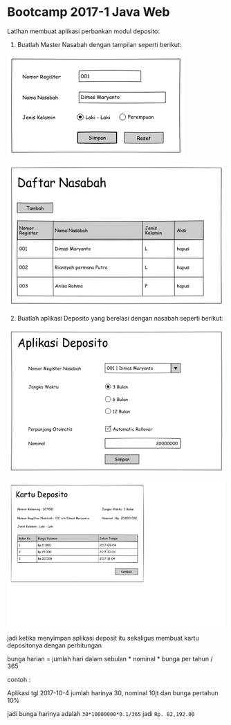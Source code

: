# Bootcamp 2017-1 Java Web

Latihan membuat aplikasi perbankan modul deposito:

1. Buatlah Master Nasabah dengan tampilan seperti berikut:

![Tambah Nasabah](images/tambahnasabah.png)

![List Nasabah](images/listnasabah.png)

2. Buatlah aplikasi Deposito yang berelasi dengan nasabah seperti berikut:

![Tambah Deposito](images/tambahdeposito.png)

![List Deposito](images/kartudeposito.png)

jadi ketika menyimpan aplikasi deposit itu sekaligus membuat kartu depositonya dengan perhitungan

bunga harian = jumlah hari dalam sebulan * nominal * bunga per tahun / 365

contoh : 

Aplikasi tgl 2017-10-4 jumlah harinya 30, nominal 10jt dan bunga pertahun 10%

jadi bunga harinya adalah `30*10000000*0.1/365` jadi `Rp. 82,192.00`